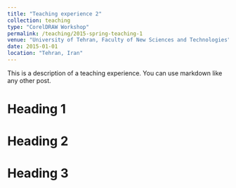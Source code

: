 ```yaml
---
title: "Teaching experience 2"
collection: teaching
type: "CorelDRAW Workshop"
permalink: /teaching/2015-spring-teaching-1
venue: "University of Tehran, Faculty of New Sciences and Technologies"
date: 2015-01-01
location: "Tehran, Iran"
---
```


This is a description of a teaching experience. You can use markdown like any other post.

Heading 1
======

Heading 2
======

Heading 3
======
